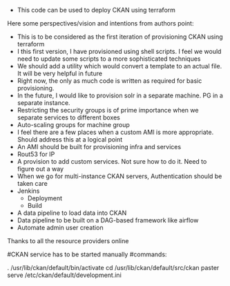 - This code can be used to deploy CKAN using terraform

Here some perspectives/vision and intentions from authors point:
- This is to be considered as the first iteration of provisioning CKAN using terraform
- I this first version, I have provisioned using shell scripts. I feel we would need to update some scripts to a more sophisticated techniques
- We should add a utility which would convert a template to an actual file. It will be very helpful in future
- Right now, the only as much code is written as required for basic provisioning.
- In the future, I would like to provision solr in a separate machine. PG in a separate instance.
- Restricting the security groups is of prime importance when we separate services to different boxes
- Auto-scaling groups for machine group
- I feel there are a few places when a custom AMI is more appropriate. Should address this at a logical point
- An AMI should be built for provisioning infra and services
- Rout53 for IP
- A provision to add custom services. Not sure how to do it. Need to figure out a way
- When we go for multi-instance CKAN servers, Authentication should be taken care
- Jenkins
  - Deployment
  - Build
- A data pipeline to load data into CKAN
- Data pipeline to be built on a DAG-based framework like airflow
- Automate admin user creation

Thanks to all the resource providers online

#CKAN service has to be started manually
#commands:

. /usr/lib/ckan/default/bin/activate
cd /usr/lib/ckan/default/src/ckan
paster serve /etc/ckan/default/development.ini

